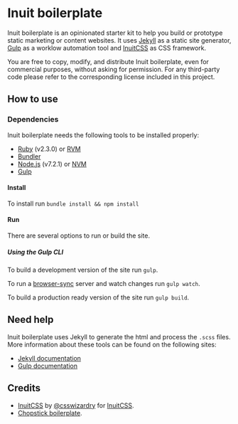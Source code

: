 # Inuit boilerplate

Inuit boilerplate is an opinionated starter kit to help you build or prototype static marketing or content websites. It uses [Jekyll](http://jekyllrb.com/) as a static site generator, [Gulp](http://gulpjs.com/) as a worklow automation tool and [InuitCSS](https://github.com/inuitcss) as CSS framework.

You are free to copy, modify, and distribute Inuit boilerplate, even for commercial purposes, without asking for permission. For any third-party code please refer to the corresponding license included in this project.

## How to use

### Dependencies
Inuit boilerplate needs the following tools to be installed properly:
- [Ruby](https://www.ruby-lang.org/en/) (v2.3.0) or [RVM](https://rvm.io/)
- [Bundler](https://bundler.io/)
- [Node.js](https://nodejs.org/en/) (v7.2.1) or [NVM](https://github.com/creationix/nvm)
- [Gulp](http://gulpjs.com/)

#### Install
To install run `bundle install && npm install`

#### Run
There are several options to run or build the site.

##### Using the Gulp CLI
To build a development version of the site run `gulp`.

To run a [browser-sync](https://www.browsersync.io/) server and watch changes run `gulp watch`.

To build a production ready version of the site run `gulp build`.

## Need help
Inuit boilerplate uses Jekyll to generate the html and process the `.scss` files. More information about these tools can be found on the following sites:
- [Jekyll documentation](http://jekyllrb.com/docs/home/)
- [Gulp documentation](https://github.com/gulpjs/gulp/blob/master/docs/getting-started.md)

## Credits
- [InuitCSS](https://github.com/inuitcss/inuitcss) by [@csswizardry](https://twitter.com/csswizardry) for [InuitCSS](https://github.com/inuitcss).
- [Chopstick boilerplate](https://github.com/getchopstick/chopstick-boilerplate/).

